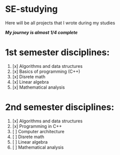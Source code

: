 # SE-studying
Here will be all projects that I wrote during my studies

***My journey is almost 1/4 complete***

# 1st semester disciplines:
1. [x] Algorithms and data structures
2. [x] Basics of programming (C++)
3. [x] Disrete math
4. [x] Linear algebra
5. [x] Mathematical analysis

# 2nd semester disciplines:
1. [x] Algorithms and data structures
2. [x] Programming in C++
3. [ ] Computer architecture
4. [ ] Disrete math
5. [ ] Linear algebra
6. [ ] Mathematical analysis
